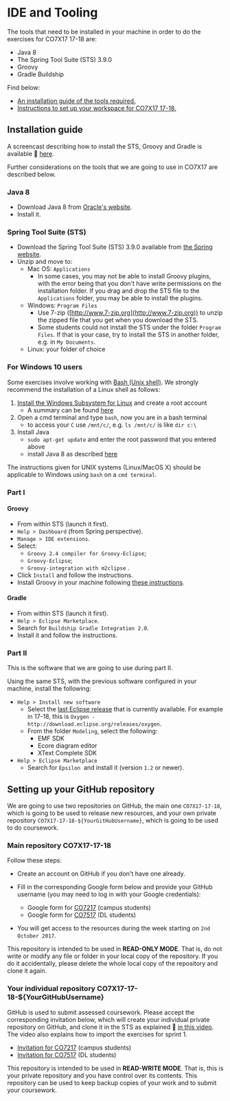 # IDE and Tooling

The tools that need to be installed in your machine in order to do the exercises for CO7X17 17-18 are:
* Java 8
* The Spring Tool Suite (STS) 3.9.0
* Groovy 
* Gradle Buildship

Find below:
* [An installation guide of the tools required.](#installation-guide)
* [Instructions to set up your workspace for CO7X17 17-18.](#setting-up-your-github-repository)

## Installation guide

A screencast describing how to install the STS, Groovy and Gradle is available :movie_camera: [here](https://leicester.cloud.panopto.eu/Panopto/Pages/Viewer.aspx?id=e319d6ac-c47d-4197-ac82-3850b313b8b7).

Further considerations on the tools that we are going to use in CO7X17 are described below.

### Java 8

* Download Java 8 from [Oracle's website](http://www.oracle.com/technetwork/java/javase/downloads/jdk8-downloads-2133151.html).
* Install it.

### Spring Tool Suite (STS) 

* Download the Spring Tool Suite (STS) 3.9.0 available from [the Spring website](https://spring.io/tools).
* Unzip and move to:
  * Mac OS: `Applications` 
    * In some cases, you may not be able to install Groovy plugins, with the error being that you don't have write permissions on the installation folder. If you drag and drop the STS file to the `Applications` folder, you may be able to install the plugins.
  * Windows: `Program Files`
    * Use 7-zip ([http://www.7-zip.org](http://www.7-zip.org)) to unzip the zipped file that you get when you download the STS.
    * Some students could not install the STS under the folder `Program Files`. If that is your case, try to install the STS in another folder, e.g. in `My Documents`.
  * Linux: your folder of choice

### For Windows 10 users

Some exercises involve working with [Bash (Unix shell)](https://en.wikipedia.org/wiki/Bash_(Unix_shell)). We strongly recommend the installation of a Linux shell as follows:
1. [Install the Windows Subsystem for Linux](https://msdn.microsoft.com/en-gb/commandline/wsl/install_guide) and create a root account
    * A summary can be found [here](https://superuser.com/a/1059340)
2. Open a cmd terminal and type `bash`, now you are in a bash terminal
    * to access your `C` use `/mnt/c/`, e.g. `ls /mnt/c/` is like `dir c:\`
3. Install Java
    * `sudo apt-get update` and enter the root password that you entered above
    * install Java 8 as described [here](http://tipsonubuntu.com/2016/07/31/install-oracle-java-8-9-ubuntu-16-04-linux-mint-18/)
  
The instructions given for UNIX systems (Linux/MacOS X) should be applicable to Windows using `bash` on a `cmd terminal`. 

### Part I 

#### Groovy

* From within STS (launch it first).
* `Help > Dashboard` (from Spring perspective).
* `Manage > IDE extensions`.
* Select:
  * `Groovy 2.4 compiler for Groovy-Eclipse`;
  * `Groovy-Eclipse`;
  * `Groovy-integration with m2clipse` .
* Click `Install` and follow the instructions.
* Install Groovy in your machine following [these instructions](http://groovy-lang.org/install.html).

#### Gradle

* From within STS (launch it first).
* `Help > Eclipse Marketplace`.
* Search for `Buildship Gradle Integration 2.0`.
* Install it and follow the instructions.

### Part II

This is the software that we are going to use during part II. 

Using the same STS, with the previous software configured in your machine, install the following:

* `Help > Install new software`  
  * Select the [last Eclipse release](https://en.wikipedia.org/wiki/Eclipse_(software)#Releases) that is currently available. For example in 17-18, this is `Oxygen - http://download.eclipse.org/releases/oxygen`.
  * From the folder `Modeling`, select the following: 
    * EMF SDK
    * Ecore diagram editor
    * XText Complete SDK 
* `Help > Eclipse Marketplace`
  * Search for `Epsilon`  and install it (version `1.2` or newer).

## Setting up your GitHub repository

We are going to use two repositories on GitHub, the main one `CO7X17-17-18`, which is going to be used to release new resources, and your own private repository `CO7X17-17-18-${YourGitHubUsername}`, which is going to be used to do coursework.

### Main repository CO7X17-17-18

Follow these steps:
* Create an account on GitHub if you don't have one already.
* Fill in the corresponding Google form below and provide your GitHub username (you may need to log in with your Google credentials):
  * Google form for [CO7217](https://goo.gl/forms/QQ7yoen3AgRQkfyV2) (campus students)
  * Google form for [CO7517](https://goo.gl/forms/zNg7fDsB65wyAwbg2) (DL students)
  
* You will get access to the resources during the week starting on `2nd October 2017`.

This repository is intended to be used in **READ-ONLY MODE**. That is, do not write or modify any file or folder in your local copy of the repository. If you do it accidentally, please delete the whole local copy of the repository and clone it again. 

### Your individual repository CO7X17-17-18-${YourGitHubUsername}

GitHub is used to submit assessed coursework. Please accept the corresponding invitation below, which will create your individual private repository on GitHub, and clone it in the STS as explained :movie_camera: [in this video](https://leicester.cloud.panopto.eu/Panopto/Pages/Viewer.aspx?id=dc275383-e28f-426e-b5cd-6a60dcc6609d). The video also explains how to import the exercises for sprint 1.
* [Invitation for CO7217](https://classroom.github.com/a/b47fCaTn) (campus students)
* [Invitation for CO7517](https://classroom.github.com/a/0PR7AvFz) (DL students)

This repository is intended to be used in **READ-WRITE MODE**. That is, this is your private repository and you have control over its contents. This repository can be used to keep backup copies of your work and to submit your coursework.

